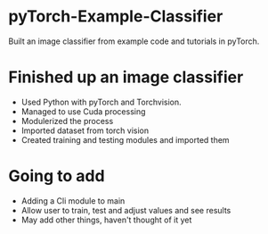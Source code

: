# pyTorch-Example-Classifier
Built an image classifier from example code and tutorials in pyTorch.

# Finished up an image classifier

* Used Python with pyTorch and Torchvision.
* Managed to use Cuda processing
* Modulerized the process
* Imported dataset from torch vision
* Created training and testing modules and imported them

# Going to add

* Adding a Cli module to main
* Allow user to train, test and adjust values and see results 
* May add other things, haven't thought of it yet

